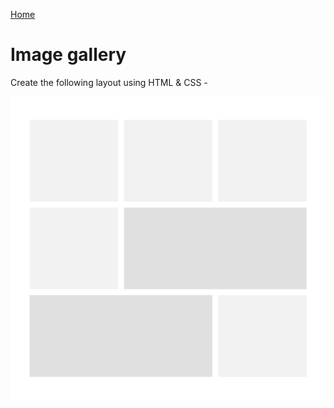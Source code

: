 [Home](../../README.md)

# Image gallery

Create the following layout using HTML & CSS - 

![image gallery](../../public/images/imageGallery.png)
